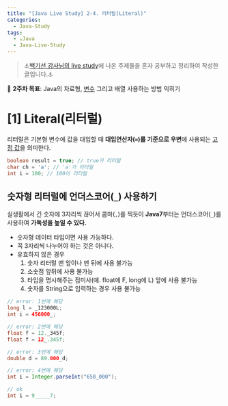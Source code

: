 ```yaml
---
title: "[Java Live Study] 2-4. 리터럴(Literal)"
categories:
  - Java-Study
tags:
  - ☕Java
  - Java-Live-Study
---
```


> ⚓[백기선 강사님의 live study](https://github.com/whiteship/live-study)에 나온 주제들을 혼자 공부하고 정리하여 작성한 글입니다.⚓

📌 **2주차 목표**: Java의 자료형, <u>변수</u> 그리고 배열 사용하는 방법 익히기


# [1] Literal(리터럴)
리터럴은 기본형 변수에 값을 대입할 때 **대입연산자(`=`)를 기준으로 우변**에 사용되는 <u>고정 값</u>을 의미한다. 

```java
boolean result = true; // true가 리터럴
char ch = 'a'; // 'a'가 리터럴
int i = 100; // 100이 리터럴
```

## 숫자형 리터럴에 언더스코어(`_`) 사용하기
실생활에서 긴 숫자에 3자리씩 끊어서 콤마(`,`)를 찍듯이 **Java7**부터는 언더스코어(`_`)를 사용하여 **가독성을 높일 수 있다.**

- 숫자형 데이터 타입이면 사용 가능하다.
- 꼭 3자리씩 나누어야 하는 것은 아니다.
- 유효하지 않은 경우
  1. 숫자 리터럴 맨 앞이나 맨 뒤에 사용 불가능
  2. 소숫점 앞뒤에 사용 불가능
  3. 타입을 명시해주는 접미사(예. float에 F, long에 L) 앞에 사용 불가능
  4. 숫자를 String으로 입력하는 경우 사용 불가능

```java
// error: 1번에 해당
long l = _123000L;
int i = 456000_;

// error: 2번에 해당
float f = 12._345f;
float f = 12_.345f;

// error: 3번에 해당
double d = 89.000_d;

// error: 4번에 해당
int i = Integer.parseInt("650_000");

// ok 
int i = 9_____7;
```
